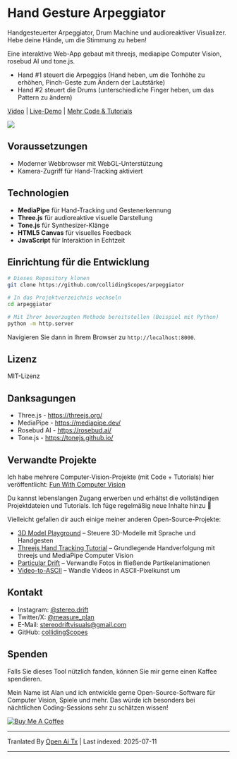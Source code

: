 # Hand Gesture Arpeggiator

Handgesteuerter Arpeggiator, Drum Machine und audioreaktiver Visualizer. Hebe deine Hände, um die Stimmung zu heben!

Eine interaktive Web-App gebaut mit threejs, mediapipe Computer Vision, rosebud AI und tone.js.

- Hand #1 steuert die Arpeggios (Hand heben, um die Tonhöhe zu erhöhen, Pinch-Geste zum Ändern der Lautstärke)
- Hand #2 steuert die Drums (unterschiedliche Finger heben, um das Pattern zu ändern)

[Video](https://youtu.be/JepIs-DTBgk?si=4Y-FrQDF6KNy662C) | [Live-Demo](https://collidingscopes.github.io/arpeggiator/) | [Mehr Code & Tutorials](https://funwithcomputervision.com/)

<img src="https://raw.githubusercontent.com/collidingScopes/arpeggiator/main/assets/demo.png">

## Voraussetzungen

- Moderner Webbrowser mit WebGL-Unterstützung
- Kamera-Zugriff für Hand-Tracking aktiviert

## Technologien

- **MediaPipe** für Hand-Tracking und Gestenerkennung
- **Three.js** für audioreaktive visuelle Darstellung
- **Tone.js** für Synthesizer-Klänge
- **HTML5 Canvas** für visuelles Feedback
- **JavaScript** für Interaktion in Echtzeit
## Einrichtung für die Entwicklung

```bash
# Dieses Repository klonen
git clone https://github.com/collidingScopes/arpeggiator

# In das Projektverzeichnis wechseln
cd arpeggiator

# Mit Ihrer bevorzugten Methode bereitstellen (Beispiel mit Python)
python -m http.server
```

Navigieren Sie dann in Ihrem Browser zu `http://localhost:8000`.

## Lizenz

MIT-Lizenz

## Danksagungen
- Three.js - https://threejs.org/
- MediaPipe - https://mediapipe.dev/
- Rosebud AI - https://rosebud.ai/
- Tone.js - https://tonejs.github.io/

## Verwandte Projekte

Ich habe mehrere Computer-Vision-Projekte (mit Code + Tutorials) hier veröffentlicht:
[Fun With Computer Vision](https://www.funwithcomputervision.com/)

Du kannst lebenslangen Zugang erwerben und erhältst die vollständigen Projektdateien und Tutorials. Ich füge regelmäßig neue Inhalte hinzu 🪬

Vielleicht gefallen dir auch einige meiner anderen Open-Source-Projekte:

- [3D Model Playground](https://collidingScopes.github.io/3d-model-playground) – Steuere 3D-Modelle mit Sprache und Handgesten
- [Threejs Hand Tracking Tutorial](https://collidingScopes.github.io/threejs-handtracking-101) – Grundlegende Handverfolgung mit threejs und MediaPipe Computer Vision
- [Particular Drift](https://collidingScopes.github.io/particular-drift) – Verwandle Fotos in fließende Partikelanimationen
- [Video-to-ASCII](https://collidingScopes.github.io/ascii) – Wandle Videos in ASCII-Pixelkunst um
## Kontakt

- Instagram: [@stereo.drift](https://www.instagram.com/stereo.drift/)
- Twitter/X: [@measure_plan](https://x.com/measure_plan)
- E-Mail: [stereodriftvisuals@gmail.com](https://raw.githubusercontent.com/collidingScopes/arpeggiator/main/mailto:stereodriftvisuals@gmail.com)
- GitHub: [collidingScopes](https://github.com/collidingScopes)

## Spenden

Falls Sie dieses Tool nützlich fanden, können Sie mir gerne einen Kaffee spendieren.

Mein Name ist Alan und ich entwickle gerne Open-Source-Software für Computer Vision, Spiele und mehr. Das würde ich besonders bei nächtlichen Coding-Sessions sehr zu schätzen wissen!

[![Buy Me A Coffee](https://www.buymeacoffee.com/assets/img/custom_images/yellow_img.png)](https://www.buymeacoffee.com/stereoDrift)

---

Tranlated By [Open Ai Tx](https://github.com/OpenAiTx/OpenAiTx) | Last indexed: 2025-07-11

---